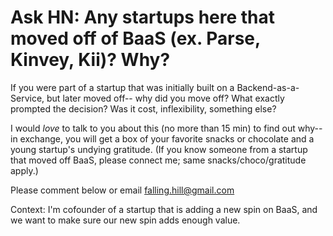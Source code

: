 # Ask HN: Any startups here that moved off of BaaS (ex. Parse, Kinvey, Kii)? Why?

If you were part of a startup that was initially built on a Backend-as-a-Service, but later moved off-- why did you move off? What exactly prompted the decision? Was it cost, inflexibility, something else?<p>I would <i>love</i> to talk to you about this (no more than 15 min) to find out why-- in exchange, you will get a box of your favorite snacks or chocolate and a young startup&#x27;s undying gratitude. (If you know someone from a startup that moved off BaaS, please connect me; same snacks&#x2F;choco&#x2F;gratitude apply.)<p>Please comment below or email falling.hill@gmail.com<p>Context: I&#x27;m cofounder of a startup that is adding a new spin on BaaS, and we want to make sure our new spin adds enough value.
